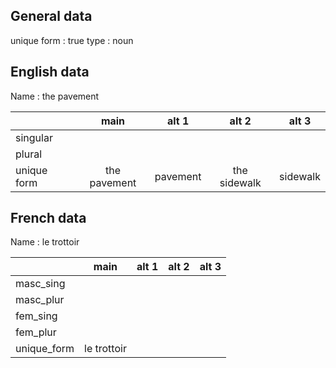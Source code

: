 ## General data

unique form : true
type : noun

## English data

Name : the pavement

|             |     main     |  alt 1   |    alt 2     | alt 3    |
| :---------- | :----------: | :------: | :----------: | -------- |
| singular    |              |          |              |          |
| plural      |              |          |              |          |
| unique form | the pavement | pavement | the sidewalk | sidewalk |

## French data

Name : le trottoir

|             |    main     | alt 1 | alt 2 | alt 3 |
| :---------- | :---------: | :---: | :---: | :---: |
| masc_sing   |             |       |       |       |
| masc_plur   |             |       |       |       |
| fem_sing    |             |       |       |       |
| fem_plur    |             |       |       |       |
| unique_form | le trottoir |       |       |       |


